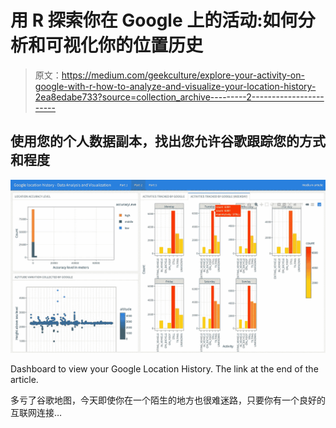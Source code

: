 # 用 R 探索你在 Google 上的活动:如何分析和可视化你的位置历史

> 原文：<https://medium.com/geekculture/explore-your-activity-on-google-with-r-how-to-analyze-and-visualize-your-location-history-2ea8edabe733?source=collection_archive---------2----------------------->

## 使用您的个人数据副本，找出您允许谷歌跟踪您的方式和程度

![](img/be159051cdd1a77348d8454367935294.png)

Dashboard to view your Google Location History. The link at the end of the article.

多亏了谷歌地图，今天即使你在一个陌生的地方也很难迷路，只要你有一个良好的互联网连接…